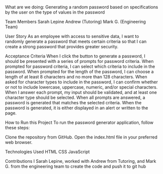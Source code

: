 What are we doing:
Generating a random password based on specifications by the user on the type of values in the password 

Team Members
Sarah Lepine
Andrew (Tutoring)
Mark G. (Engineering Team) 

User Story
As an employee with access to sensitive data, I want to randomly generate a password that meets certain criteria so that I can create a strong password that provides greater security.

Acceptance Criteria
When I click the button to generate a password, I should be presented with a series of prompts for password criteria.
When prompted for password criteria, I can select which criteria to include in the password.
When prompted for the length of the password, I can choose a length of at least 8 characters and no more than 128 characters.
When asked for character types to include in the password, I can confirm whether or not to include lowercase, uppercase, numeric, and/or special characters.
When I answer each prompt, my input should be validated, and at least one character type should be selected.
When all prompts are answered, a password is generated that matches the selected criteria.
When the password is generated, it is either displayed in an alert or written to the page.

How to Run this Project
To run the password generator application, follow these steps:

Clone the repository from GitHub.
Open the index.html file in your preferred web browser.

Technologies Used
HTML
CSS
JavaScript


Contributions
I Sarah Lepine, worked with Andrew from Tutoring, and Mark G. from the engineering team to create the code and push it to git hub


